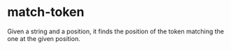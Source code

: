 match-token
===========

Given a string and a position, it finds the position of the token matching the one at the given position.